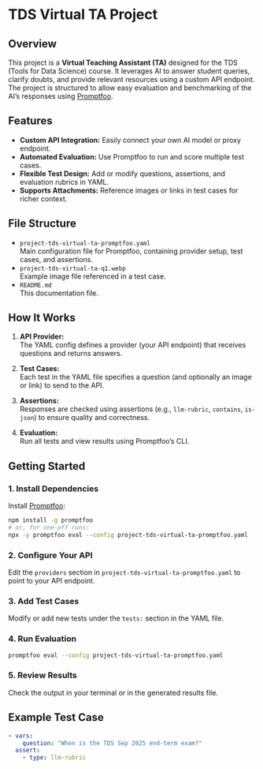 # TDS Virtual TA Project

## Overview

This project is a **Virtual Teaching Assistant (TA)** designed for the TDS (Tools for Data Science) course. It leverages AI to answer student queries, clarify doubts, and provide relevant resources using a custom API endpoint. The project is structured to allow easy evaluation and benchmarking of the AI’s responses using [Promptfoo](https://github.com/promptfoo/promptfoo).

## Features

- **Custom API Integration:** Easily connect your own AI model or proxy endpoint.
- **Automated Evaluation:** Use Promptfoo to run and score multiple test cases.
- **Flexible Test Design:** Add or modify questions, assertions, and evaluation rubrics in YAML.
- **Supports Attachments:** Reference images or links in test cases for richer context.

## File Structure

- `project-tds-virtual-ta-promptfoo.yaml`  
  Main configuration file for Promptfoo, containing provider setup, test cases, and assertions.
- `project-tds-virtual-ta-q1.webp`  
  Example image file referenced in a test case.
- `README.md`  
  This documentation file.

## How It Works

1. **API Provider:**  
   The YAML config defines a provider (your API endpoint) that receives questions and returns answers.

2. **Test Cases:**  
   Each test in the YAML file specifies a question (and optionally an image or link) to send to the API.

3. **Assertions:**  
   Responses are checked using assertions (e.g., `llm-rubric`, `contains`, `is-json`) to ensure quality and correctness.

4. **Evaluation:**  
   Run all tests and view results using Promptfoo’s CLI.

## Getting Started

### 1. Install Dependencies

Install [Promptfoo](https://github.com/promptfoo/promptfoo):

```bash
npm install -g promptfoo
# or, for one-off runs:
npx -y promptfoo eval --config project-tds-virtual-ta-promptfoo.yaml
```

### 2. Configure Your API

Edit the `providers` section in `project-tds-virtual-ta-promptfoo.yaml` to point to your API endpoint.

### 3. Add Test Cases

Modify or add new tests under the `tests:` section in the YAML file.

### 4. Run Evaluation

```bash
promptfoo eval --config project-tds-virtual-ta-promptfoo.yaml
```

### 5. Review Results

Check the output in your terminal or in the generated results file.

## Example Test Case

````yaml
- vars:
    question: "When is the TDS Sep 2025 end-term exam?"
  assert:
    - type: llm-rubric
````
